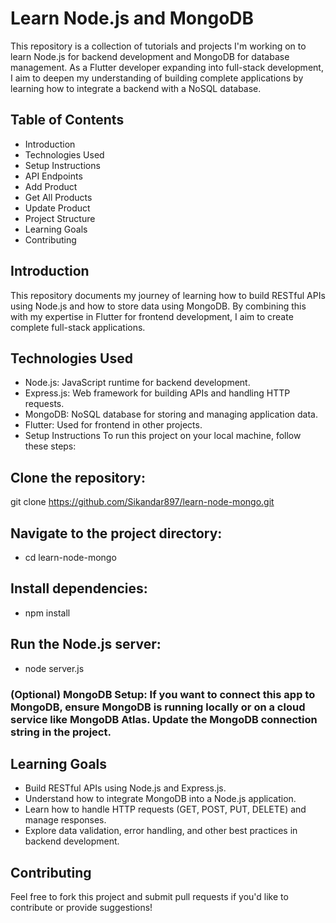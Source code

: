 # Learn Node.js and MongoDB 
This repository is a collection of tutorials and projects I'm working on to learn Node.js for backend development and MongoDB for database management. As a Flutter developer expanding into full-stack development, I aim to deepen my understanding of building complete applications by learning how to integrate a backend with a NoSQL database.

## Table of Contents
* Introduction
* Technologies Used
* Setup Instructions
* API Endpoints
* Add Product
* Get All Products
* Update Product
* Project Structure
* Learning Goals
* Contributing

## Introduction
This repository documents my journey of learning how to build RESTful APIs using Node.js and how to store data using MongoDB. By combining this with my expertise in Flutter for frontend development, I aim to create complete full-stack applications.

## Technologies Used
* Node.js: JavaScript runtime for backend development.
* Express.js: Web framework for building APIs and handling HTTP requests.
* MongoDB: NoSQL database for storing and managing application data.
* Flutter: Used for frontend in other projects.
* Setup Instructions
To run this project on your local machine, follow these steps:

## Clone the repository:
git clone https://github.com/Sikandar897/learn-node-mongo.git

## Navigate to the project directory:
* cd learn-node-mongo

## Install dependencies:

* npm install

## Run the Node.js server:
* node server.js
### (Optional) MongoDB Setup: If you want to connect this app to MongoDB, ensure MongoDB is running locally or on a cloud service like MongoDB Atlas. Update the MongoDB connection string in the project.

## Learning Goals
* Build RESTful APIs using Node.js and Express.js.
* Understand how to integrate MongoDB into a Node.js application.
* Learn how to handle HTTP requests (GET, POST, PUT, DELETE) and manage responses.
* Explore data validation, error handling, and other best practices in backend development.
## Contributing
Feel free to fork this project and submit pull requests if you'd like to contribute or provide suggestions!
